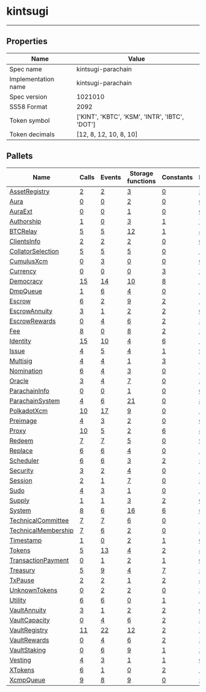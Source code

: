 # kintsugi

---------

## Properties
| Name | Value |
| -------- | -------- |
| Spec name     | kintsugi-parachain     |
| Implementation name     | kintsugi-parachain     |
| Spec version     | 1021010     |
| SS58 Format     | 2092     |
| Token symbol      | ['KINT', 'KBTC', 'KSM', 'INTR', 'IBTC', 'DOT']     |
| Token decimals      | [12, 8, 12, 10, 8, 10]     |

## Pallets
| Name | Calls | Events | Storage functions | Constants | Errors
| -------- | -------- | -------- | -------- | -------- | -------- |
| [AssetRegistry](assetregistry.md) | [2](assetregistry.md#calls) | [2](assetregistry.md#events) | [3](assetregistry.md#storage-functions) | [0](assetregistry.md#constants) | [5](assetregistry.md#errors)
| [Aura](aura.md) | [0](aura.md#calls) | [0](aura.md#events) | [2](aura.md#storage-functions) | [0](aura.md#constants) | [0](aura.md#errors)
| [AuraExt](auraext.md) | [0](auraext.md#calls) | [0](auraext.md#events) | [1](auraext.md#storage-functions) | [0](auraext.md#constants) | [0](auraext.md#errors)
| [Authorship](authorship.md) | [1](authorship.md#calls) | [0](authorship.md#events) | [3](authorship.md#storage-functions) | [1](authorship.md#constants) | [7](authorship.md#errors)
| [BTCRelay](btcrelay.md) | [5](btcrelay.md#calls) | [5](btcrelay.md#events) | [12](btcrelay.md#storage-functions) | [1](btcrelay.md#constants) | [49](btcrelay.md#errors)
| [ClientsInfo](clientsinfo.md) | [2](clientsinfo.md#calls) | [2](clientsinfo.md#events) | [2](clientsinfo.md#storage-functions) | [0](clientsinfo.md#constants) | [0](clientsinfo.md#errors)
| [CollatorSelection](collatorselection.md) | [5](collatorselection.md#calls) | [5](collatorselection.md#events) | [5](collatorselection.md#storage-functions) | [0](collatorselection.md#constants) | [10](collatorselection.md#errors)
| [CumulusXcm](cumulusxcm.md) | [0](cumulusxcm.md#calls) | [3](cumulusxcm.md#events) | [0](cumulusxcm.md#storage-functions) | [0](cumulusxcm.md#constants) | [0](cumulusxcm.md#errors)
| [Currency](currency.md) | [0](currency.md#calls) | [0](currency.md#events) | [0](currency.md#storage-functions) | [3](currency.md#constants) | [2](currency.md#errors)
| [Democracy](democracy.md) | [15](democracy.md#calls) | [14](democracy.md#events) | [10](democracy.md#storage-functions) | [8](democracy.md#constants) | [19](democracy.md#errors)
| [DmpQueue](dmpqueue.md) | [1](dmpqueue.md#calls) | [6](dmpqueue.md#events) | [4](dmpqueue.md#storage-functions) | [0](dmpqueue.md#constants) | [2](dmpqueue.md#errors)
| [Escrow](escrow.md) | [6](escrow.md#calls) | [2](escrow.md#events) | [9](escrow.md#storage-functions) | [2](escrow.md#constants) | [12](escrow.md#errors)
| [EscrowAnnuity](escrowannuity.md) | [3](escrowannuity.md#calls) | [1](escrowannuity.md#events) | [2](escrowannuity.md#storage-functions) | [2](escrowannuity.md#constants) | [0](escrowannuity.md#errors)
| [EscrowRewards](escrowrewards.md) | [0](escrowrewards.md#calls) | [4](escrowrewards.md#events) | [6](escrowrewards.md#storage-functions) | [2](escrowrewards.md#constants) | [3](escrowrewards.md#errors)
| [Fee](fee.md) | [8](fee.md#calls) | [0](fee.md#events) | [8](fee.md#storage-functions) | [2](fee.md#constants) | [2](fee.md#errors)
| [Identity](identity.md) | [15](identity.md#calls) | [10](identity.md#events) | [4](identity.md#storage-functions) | [6](identity.md#constants) | [18](identity.md#errors)
| [Issue](issue.md) | [4](issue.md#calls) | [5](issue.md#events) | [4](issue.md#storage-functions) | [1](issue.md#constants) | [9](issue.md#errors)
| [Multisig](multisig.md) | [4](multisig.md#calls) | [4](multisig.md#events) | [1](multisig.md#storage-functions) | [3](multisig.md#constants) | [14](multisig.md#errors)
| [Nomination](nomination.md) | [6](nomination.md#calls) | [4](nomination.md#events) | [3](nomination.md#storage-functions) | [0](nomination.md#constants) | [7](nomination.md#errors)
| [Oracle](oracle.md) | [3](oracle.md#calls) | [4](oracle.md#events) | [7](oracle.md#storage-functions) | [0](oracle.md#constants) | [3](oracle.md#errors)
| [ParachainInfo](parachaininfo.md) | [0](parachaininfo.md#calls) | [0](parachaininfo.md#events) | [1](parachaininfo.md#storage-functions) | [0](parachaininfo.md#constants) | [0](parachaininfo.md#errors)
| [ParachainSystem](parachainsystem.md) | [4](parachainsystem.md#calls) | [6](parachainsystem.md#events) | [21](parachainsystem.md#storage-functions) | [0](parachainsystem.md#constants) | [8](parachainsystem.md#errors)
| [PolkadotXcm](polkadotxcm.md) | [10](polkadotxcm.md#calls) | [17](polkadotxcm.md#events) | [9](polkadotxcm.md#storage-functions) | [0](polkadotxcm.md#constants) | [13](polkadotxcm.md#errors)
| [Preimage](preimage.md) | [4](preimage.md#calls) | [3](preimage.md#events) | [2](preimage.md#storage-functions) | [0](preimage.md#constants) | [6](preimage.md#errors)
| [Proxy](proxy.md) | [10](proxy.md#calls) | [5](proxy.md#events) | [2](proxy.md#storage-functions) | [6](proxy.md#constants) | [8](proxy.md#errors)
| [Redeem](redeem.md) | [7](redeem.md#calls) | [7](redeem.md#events) | [5](redeem.md#storage-functions) | [0](redeem.md#constants) | [9](redeem.md#errors)
| [Replace](replace.md) | [6](replace.md#calls) | [6](replace.md#events) | [4](replace.md#storage-functions) | [0](replace.md#constants) | [11](replace.md#errors)
| [Scheduler](scheduler.md) | [6](scheduler.md#calls) | [6](scheduler.md#events) | [3](scheduler.md#storage-functions) | [2](scheduler.md#constants) | [5](scheduler.md#errors)
| [Security](security.md) | [3](security.md#calls) | [2](security.md#events) | [4](security.md#storage-functions) | [0](security.md#constants) | [1](security.md#errors)
| [Session](session.md) | [2](session.md#calls) | [1](session.md#events) | [7](session.md#storage-functions) | [0](session.md#constants) | [5](session.md#errors)
| [Sudo](sudo.md) | [4](sudo.md#calls) | [3](sudo.md#events) | [1](sudo.md#storage-functions) | [0](sudo.md#constants) | [1](sudo.md#errors)
| [Supply](supply.md) | [1](supply.md#calls) | [1](supply.md#events) | [3](supply.md#storage-functions) | [2](supply.md#constants) | [0](supply.md#errors)
| [System](system.md) | [8](system.md#calls) | [6](system.md#events) | [16](system.md#storage-functions) | [6](system.md#constants) | [6](system.md#errors)
| [TechnicalCommittee](technicalcommittee.md) | [7](technicalcommittee.md#calls) | [7](technicalcommittee.md#events) | [6](technicalcommittee.md#storage-functions) | [0](technicalcommittee.md#constants) | [10](technicalcommittee.md#errors)
| [TechnicalMembership](technicalmembership.md) | [7](technicalmembership.md#calls) | [6](technicalmembership.md#events) | [2](technicalmembership.md#storage-functions) | [0](technicalmembership.md#constants) | [3](technicalmembership.md#errors)
| [Timestamp](timestamp.md) | [1](timestamp.md#calls) | [0](timestamp.md#events) | [2](timestamp.md#storage-functions) | [1](timestamp.md#constants) | [0](timestamp.md#errors)
| [Tokens](tokens.md) | [5](tokens.md#calls) | [13](tokens.md#events) | [4](tokens.md#storage-functions) | [2](tokens.md#constants) | [8](tokens.md#errors)
| [TransactionPayment](transactionpayment.md) | [0](transactionpayment.md#calls) | [1](transactionpayment.md#events) | [2](transactionpayment.md#storage-functions) | [1](transactionpayment.md#constants) | [0](transactionpayment.md#errors)
| [Treasury](treasury.md) | [5](treasury.md#calls) | [9](treasury.md#events) | [4](treasury.md#storage-functions) | [7](treasury.md#constants) | [5](treasury.md#errors)
| [TxPause](txpause.md) | [2](txpause.md#calls) | [2](txpause.md#events) | [1](txpause.md#storage-functions) | [2](txpause.md#constants) | [4](txpause.md#errors)
| [UnknownTokens](unknowntokens.md) | [0](unknowntokens.md#calls) | [2](unknowntokens.md#events) | [2](unknowntokens.md#storage-functions) | [0](unknowntokens.md#constants) | [3](unknowntokens.md#errors)
| [Utility](utility.md) | [6](utility.md#calls) | [6](utility.md#events) | [0](utility.md#storage-functions) | [1](utility.md#constants) | [1](utility.md#errors)
| [VaultAnnuity](vaultannuity.md) | [3](vaultannuity.md#calls) | [1](vaultannuity.md#events) | [2](vaultannuity.md#storage-functions) | [2](vaultannuity.md#constants) | [0](vaultannuity.md#errors)
| [VaultCapacity](vaultcapacity.md) | [0](vaultcapacity.md#calls) | [4](vaultcapacity.md#events) | [6](vaultcapacity.md#storage-functions) | [2](vaultcapacity.md#constants) | [3](vaultcapacity.md#errors)
| [VaultRegistry](vaultregistry.md) | [11](vaultregistry.md#calls) | [22](vaultregistry.md#events) | [12](vaultregistry.md#storage-functions) | [2](vaultregistry.md#constants) | [27](vaultregistry.md#errors)
| [VaultRewards](vaultrewards.md) | [0](vaultrewards.md#calls) | [4](vaultrewards.md#events) | [6](vaultrewards.md#storage-functions) | [2](vaultrewards.md#constants) | [3](vaultrewards.md#errors)
| [VaultStaking](vaultstaking.md) | [0](vaultstaking.md#calls) | [6](vaultstaking.md#events) | [9](vaultstaking.md#storage-functions) | [1](vaultstaking.md#constants) | [3](vaultstaking.md#errors)
| [Vesting](vesting.md) | [4](vesting.md#calls) | [3](vesting.md#events) | [1](vesting.md#storage-functions) | [1](vesting.md#constants) | [6](vesting.md#errors)
| [XTokens](xtokens.md) | [6](xtokens.md#calls) | [1](xtokens.md#events) | [0](xtokens.md#storage-functions) | [2](xtokens.md#constants) | [19](xtokens.md#errors)
| [XcmpQueue](xcmpqueue.md) | [9](xcmpqueue.md#calls) | [8](xcmpqueue.md#events) | [9](xcmpqueue.md#storage-functions) | [0](xcmpqueue.md#constants) | [5](xcmpqueue.md#errors)
